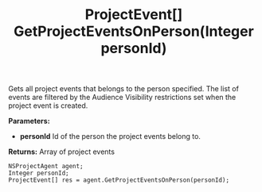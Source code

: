 ﻿---
uid: crmscript_ref_NSProjectAgent_GetProjectEventsOnPerson
title: ProjectEvent[] GetProjectEventsOnPerson(Integer personId)
intellisense: NSProjectAgent.GetProjectEventsOnPerson
keywords: NSProjectAgent, GetProjectEventsOnPerson
so.topic: reference
---

Gets all project events that belongs to the person specified. The list of events are filtered by the Audience Visibility restrictions set when the project event is created.

**Parameters:**
 - **personId** Id of the person the project events belong to.

**Returns:** Array of project events

```crmscript
NSProjectAgent agent;
Integer personId;
ProjectEvent[] res = agent.GetProjectEventsOnPerson(personId);
```

